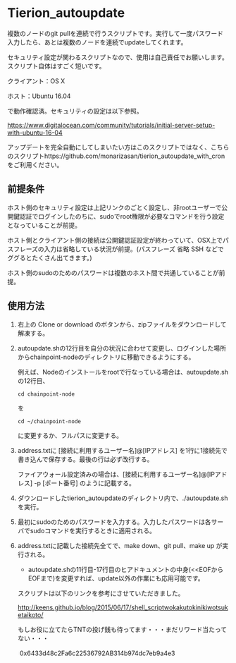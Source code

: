 # Tierion_autoupdate

複数のノードのgit pullを連続で行うスクリプトです。実行して一度パスワード入力したら、あとは複数のノードを連続でupdateしてくれます。

セキュリティ設定が関わるスクリプトなので、使用は自己責任でお願いします。スクリプト自体はすごく短いです。  
  
クライアント：OS X     
  
ホスト：Ubuntu 16.04  
  
で動作確認済。セキュリティの設定は以下参照。  
  
https://www.digitalocean.com/community/tutorials/initial-server-setup-with-ubuntu-16-04    

アップデートを完全自動にしてしまいたい方はこのスクリプトではなく、こちらのスクリプトhttps://github.com/monarizasan/tierion_autoupdate_with_cron をご利用ください。
  
  
## 前提条件  
  
ホスト側のセキュリティ設定は上記リンクのごとく設定し、非rootユーザーで公開鍵認証でログインしたのちに、sudoでroot権限が必要なコマンドを行う設定となっていることが前提。    
  
ホスト側とクライアント側の接続は公開鍵認証設定が終わっていて、OSX上でパスフレーズの入力は省略している状況が前提。(パスフレーズ 省略 SSH などでググるとたくさん出てきます。)   
  
ホスト側のsudoのためのパスワードは複数のホスト間で共通していることが前提。    
  
  
  
## 使用方法  
  
1. 右上の Clone or download のボタンから、zipファイルをダウンロードして解凍する。  
  
2. autoupdate.shの12行目を自分の状況に合わせて変更し、ログインした場所からchainpoint-nodeのディレクトリに移動できるようにする。  
  
   例えば、Nodeのインストールをrootで行なっている場合は、autoupdate.shの12行目、  
  
   `cd chainpoint-node`  
  
   を  
  
   `cd ~/chainpoint-node`  
  
   に変更するか、フルパスに変更する。  
  
3. address.txtに [接続に利用するユーザー名]@[IPアドレス] を1行に1接続先で書き込んで保存する。最後の行は必ず改行する。  
  
   ファイアウォール設定済みの場合は、[接続に利用するユーザー名]@[IPアドレス] -p [ポート番号] のように記載する。  
     
4. ダウンロードしたtierion_autoupdateのディレクトリ内で、./autoupdate.sh を実行。  
  
5. 最初にsudoのためのパスワードを入力する。入力したパスワードは各サーバでsudoコマンドを実行するときに適用される。  
  
6. address.txtに記載した接続先全てで、make down、git pull、make up が実行される。  
  
  
   * autoupdate.shの11行目-17行目のヒアドキュメントの中身(<<EOFからEOFまで)を変更すれば、update以外の作業にも応用可能です。  
     
     
  
   スクリプトは以下のリンクを参考にさせていただきました。  
  
   http://keens.github.io/blog/2015/06/17/shell_scriptwokakutokinikiwotsuketaikoto/  
  
   もしお役に立てたらTNTの投げ銭も待ってます・・・まだリワード当たってない・・・  
  
　　0x6433d48c2Fa6c22536792AB314b974dc7eb9a4e3  
